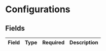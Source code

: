 # Configurations


## Fields

| Field       | Type        | Required    | Description |
| ----------- | ----------- | ----------- | ----------- |